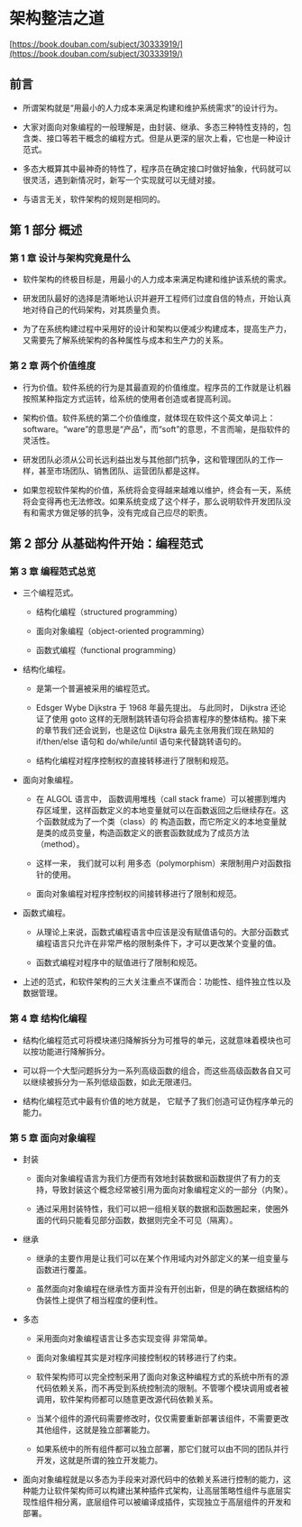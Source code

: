 # 架构整洁之道

[https://book.douban.com/subject/30333919/](https://book.douban.com/subject/30333919/)

## 前言

- 所谓架构就是“用最小的人力成本来满足构建和维护系统需求”的设计行为。

- 大家对面向对象编程的一般理解是，由封装、继承、多态三种特性支持的，包含类、接口等若干概念的编程方式。但是从更深的层次上看，它也是一种设计范式。

- 多态大概算其中最神奇的特性了，程序员在确定接口时做好抽象，代码就可以很灵活，遇到新情况时，新写一个实现就可以无缝对接。

- 与语言无关，软件架构的规则是相同的。

## 第 1 部分 概述

### 第 1 章 设计与架构究竟是什么

- 软件架构的终极目标是，用最小的人力成本来满足构建和维护该系统的需求。

- 研发团队最好的选择是清晰地认识并避开工程师们过度自信的特点，开始认真地对待自己的代码架构，对其质量负责。

- 为了在系统构建过程中采用好的设计和架构以便减少构建成本，提高生产力，又需要先了解系统架构的各种属性与成本和生产力的关系。

### 第 2 章 两个价值维度

- 行为价值。软件系统的行为是其最直观的价值维度。程序员的工作就是让机器按照某种指定方式运转，给系统的使用者创造或者提高利润。

- 架构价值。软件系统的第二个价值维度，就体现在软件这个英文单词上：software。“ware”的意思是“产品”，而“soft”的意思，不言而喻，是指软件的灵活性。

- 研发团队必须从公司长远利益出发与其他部门抗争，这和管理团队的工作一样，甚至市场团队、销售团队、运营团队都是这样。

- 如果忽视软件架构的价值，系统将会变得越来越难以维护，终会有一天，系统将会变得再也无法修改。如果系统变成了这个样子，那么说明软件开发团队没有和需求方做足够的抗争，没有完成自己应尽的职责。

## 第 2 部分 从基础构件开始：编程范式

### 第 3 章 编程范式总览

- 三个编程范式。

  - 结构化编程（structured programming）

  - 面向对象编程（object-oriented programming）

  - 函数式编程（functional programming）

- 结构化编程。

  - 是第一个普遍被采用的编程范式。

  - Edsger Wybe Dijkstra 于 1968 年最先提出。 与此同时， Dijkstra 还论证了使用 goto 这样的无限制跳转语句将会损害程序的整体结构。接下来的章节我们还会说到，也是这位 Dijkstra 最先主张用我们现在熟知的 if/then/else 语句和 do/while/until 语句来代替跳转语句的。

  - 结构化编程对程序控制权的直接转移进行了限制和规范。

- 面向对象编程。

  - 在 ALGOL 语言中， 函数调用堆栈（call stack frame）可以被挪到堆内存区域里，这样函数定义的本地变量就可以在函数返回之后继续存在。这个函数就成为了一个类（class）的 构造函数，而它所定义的本地变量就是类的成员变量，构造函数定义的嵌套函数就成为了成员方法（method）。

  - 这样一来， 我们就可以利 用多态（polymorphism）来限制用户对函数指针的使用。

  - 面向对象编程对程序控制权的间接转移进行了限制和规范。

- 函数式编程。

  - 从理论上来说，函数式编程语言中应该是没有赋值语句的。大部分函数式编程语言只允许在非常严格的限制条件下，才可以更改某个变量的值。

  - 函数式编程对程序中的赋值进行了限制和规范。

- 上述的范式，和软件架构的三大关注重点不谋而合：功能性、组件独立性以及数据管理。

### 第 4 章 结构化编程

- 结构化编程范式可将模块递归降解拆分为可推导的单元，这就意味着模块也可以按功能进行降解拆分。

- 可以将一个大型问题拆分为一系列高级函数的组合，而这些高级函数各自又可以继续被拆分为一系列低级函数，如此无限递归。

- 结构化编程范式中最有价值的地方就是， 它赋予了我们创造可证伪程序单元的能力。

### 第 5 章 面向对象编程

- 封装

  - 面向对象编程语言为我们方便而有效地封装数据和函数提供了有力的支持，导致封装这个概念经常被引用为面向对象编程定义的一部分（内聚）。

  - 通过采用封装特性，我们可以把一组相关联的数据和函数圈起来，使圈外面的代码只能看见部分函数，数据则完全不可见（隔离）。

- 继承

  - 继承的主要作用是让我们可以在某个作用域内对外部定义的某一组变量与函数进行覆盖。

  - 虽然面向对象编程在继承性方面并没有开创出新，但是的确在数据结构的伪装性上提供了相当程度的便利性。

- 多态

  - 采用面向对象编程语言让多态实现变得 非常简单。

  - 面向对象编程其实是对程序间接控制权的转移进行了约束。

  - 软件架构师可以完全控制采用了面向对象这种编程方式的系统中所有的源代码依赖关系，而不再受到系统控制流的限制。不管哪个模块调用或者被调用，软件架构师都可以随意更改源代码依赖关系。

  - 当某个组件的源代码需要修改时，仅仅需要重新部署该组件，不需要更改其他组件，这就是独立部署能力。

  - 如果系统中的所有组件都可以独立部署，那它们就可以由不同的团队并行开发，这就是所谓的独立开发能力。

- 面向对象编程就是以多态为手段来对源代码中的依赖关系进行控制的能力，这种能力让软件架构师可以构建出某种插件式架构，让高层策略性组件与底层实现性组件相分离，底层组件可以被编译成插件，实现独立于高层组件的开发和部署。
